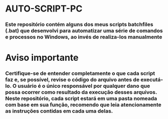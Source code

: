# AUTO-SCRIPT-PC

### Este repositório contém alguns dos meus scripts batchfiles (.bat) que desenvolvi para automatizar uma série de comandos e processos no Windows, ao invés de realiza-los manualmente

# Aviso importante
### Certifique-se de entender completamente o que cada script faz e, se possível, revise o código do arquivo antes de executá-lo. O usuário é o único responsável por qualquer dano que possa ocorrer como resultado da execução desses arquivos. Neste repositório, cada script estará em uma pasta nomeada com base em sua função, recomendo que leia atencionamente as instruções contidas em cada uma delas.
